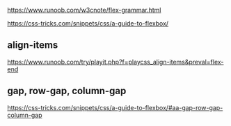 https://www.runoob.com/w3cnote/flex-grammar.html

https://css-tricks.com/snippets/css/a-guide-to-flexbox/

## align-items
https://www.runoob.com/try/playit.php?f=playcss_align-items&preval=flex-end

## gap, row-gap, column-gap
https://css-tricks.com/snippets/css/a-guide-to-flexbox/#aa-gap-row-gap-column-gap